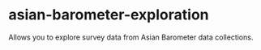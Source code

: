 # asian-barometer-exploration
Allows you to explore survey data from Asian Barometer data collections.
